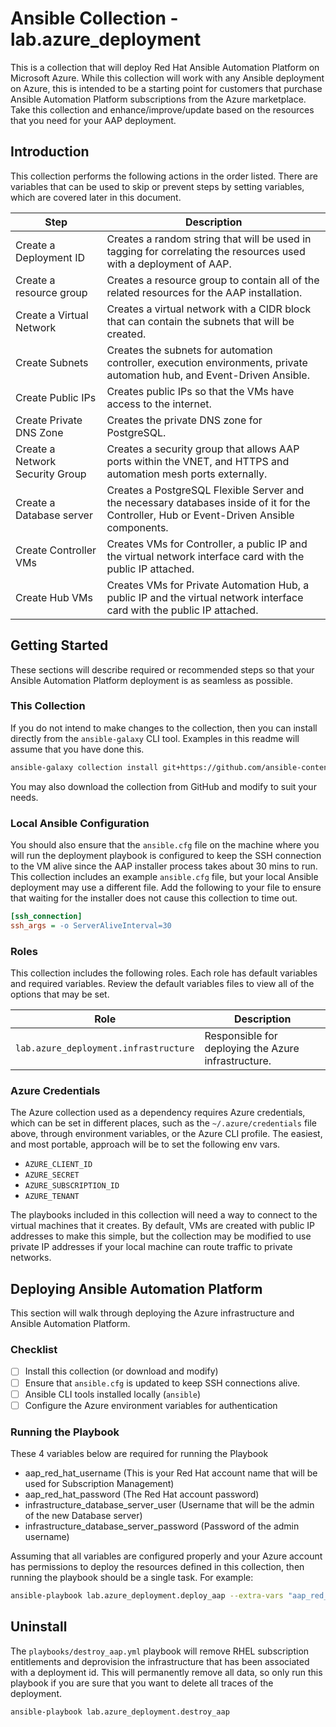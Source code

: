 # Ansible Collection - lab.azure_deployment

This is a collection that will deploy Red Hat Ansible Automation Platform on Microsoft Azure.
While this collection will work with any Ansible deployment on Azure, this is intended to be a starting point for customers that purchase Ansible Automation Platform subscriptions from the Azure marketplace.
Take this collection and enhance/improve/update based on the resources that you need for your AAP deployment.

## Introduction

This collection performs the following actions in the order listed.
There are variables that can be used to skip or prevent steps by setting variables, which are covered later in this document.

| Step | Description |
| ---- | ----------- |
| Create a Deployment ID | Creates a random string that will be used in tagging for correlating the resources used with a deployment of AAP. |
| Create a resource group | Creates a resource group to contain all of the related resources for the AAP installation. |
| Create a Virtual Network | Creates a virtual network with a CIDR block that can contain the subnets that will be created. |
| Create Subnets | Creates the subnets for automation controller, execution environments, private automation hub, and Event-Driven Ansible. |
| Create Public IPs | Creates public IPs so that the VMs have access to the internet. |
| Create Private DNS Zone | Creates the private DNS zone for PostgreSQL. |
| Create a Network Security Group | Creates a security group that allows AAP ports within the VNET, and HTTPS and automation mesh ports externally. |
| Create a Database server | Creates a PostgreSQL Flexible Server and the necessary databases inside of it for the Controller, Hub or Event-Driven Ansible components. |
| Create Controller VMs | Creates VMs for Controller, a public IP and the virtual network interface card with the public IP attached. |
| Create Hub VMs | Creates VMs for Private Automation Hub, a public IP and the virtual network interface card with the public IP attached. |

## Getting Started

These sections will describe required or recommended steps so that your Ansible Automation Platform deployment is as seamless as possible.

### This Collection

If you do not intend to make changes to the collection, then you can install directly from the `ansible-galaxy` CLI tool.
Examples in this readme will assume that you have done this.

```bash
ansible-galaxy collection install git+https://github.com/ansible-content-lab/azure_ansible_deployment.git
```

You may also download the collection from GitHub and modify to suit your needs.

### Local Ansible Configuration

You should also ensure that the `ansible.cfg` file on the machine where you will run the deployment playbook is configured to keep the SSH connection to the VM alive since the AAP installer process takes about 30 mins to run.
This collection includes an example `ansible.cfg` file, but your local Ansible deployment may use a different file.
Add the following to your file to ensure that waiting for the installer does not cause this collection to time out.

```ini
[ssh_connection]
ssh_args = -o ServerAliveInterval=30
```

### Roles

This collection includes the following roles.
Each role has default variables and required variables.
Review the default variables files to view all of the options that may be set.

| Role | Description |
| ---- | ----------- |
| `lab.azure_deployment.infrastructure` | Responsible for deploying the Azure infrastructure. |

### Azure Credentials

The Azure collection used as a dependency requires Azure credentials, which can be set in different places, such as the `~/.azure/credentials` file above, through environment variables, or the Azure CLI profile.
The easiest, and most portable, approach will be to set the following env vars.

- `AZURE_CLIENT_ID`
- `AZURE_SECRET`
- `AZURE_SUBSCRIPTION_ID`
- `AZURE_TENANT`

The playbooks included in this collection will need a way to connect to the virtual machines that it creates.
By default, VMs are created with public IP addresses to make this simple, but the collection may be modified to use private IP addresses if your local machine can route traffic to private networks.

## Deploying Ansible Automation Platform

This section will walk through deploying the Azure infrastructure and Ansible Automation Platform.

### Checklist

- [ ] Install this collection (or download and modify)
- [ ] Ensure that `ansible.cfg` is updated to keep SSH connections alive.
- [ ] Ansible CLI tools installed locally (`ansible`)
- [ ] Configure the Azure environment variables for authentication

### Running the Playbook

These 4 variables below are required for running the Playbook

- aap_red_hat_username (This is your Red Hat account name that will be used for Subscription Management)
- aap_red_hat_password (The Red Hat account password)
- infrastructure_database_server_user (Username that will be the admin of the new Database server)
- infrastructure_database_server_password (Password of the admin username)

Assuming that all variables are configured properly and your Azure account has permissions to deploy the resources defined in this collection, then running the playbook should be a single task. For example:

```bash
ansible-playbook lab.azure_deployment.deploy_aap --extra-vars "aap_red_hat_username=example_user aap_red_hat_password=example_pass infrastructure_database_server_user=example_user infrastructure_database_server_password=example_password"
```

## Uninstall

The `playbooks/destroy_aap.yml` playbook will remove RHEL subscription entitlements and deprovision the infrastructure that has been associated with a deployment id.
This will permanently remove all data, so only run this playbook if you are sure that you want to delete all traces of the deployment.

```bash
ansible-playbook lab.azure_deployment.destroy_aap
```
